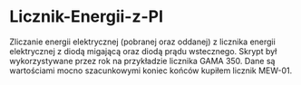 # Licznik-Energii-z-PI
Zliczanie energii elektrycznej (pobranej oraz oddanej) z licznika energii elektrycznej z diodą migającą oraz diodą prądu wstecznego. Skrypt był wykorzystywane przez rok na przykładzie licznika GAMA 350. Dane są wartościami mocno szacunkowymi koniec końców kupiłem licznik MEW-01. 
